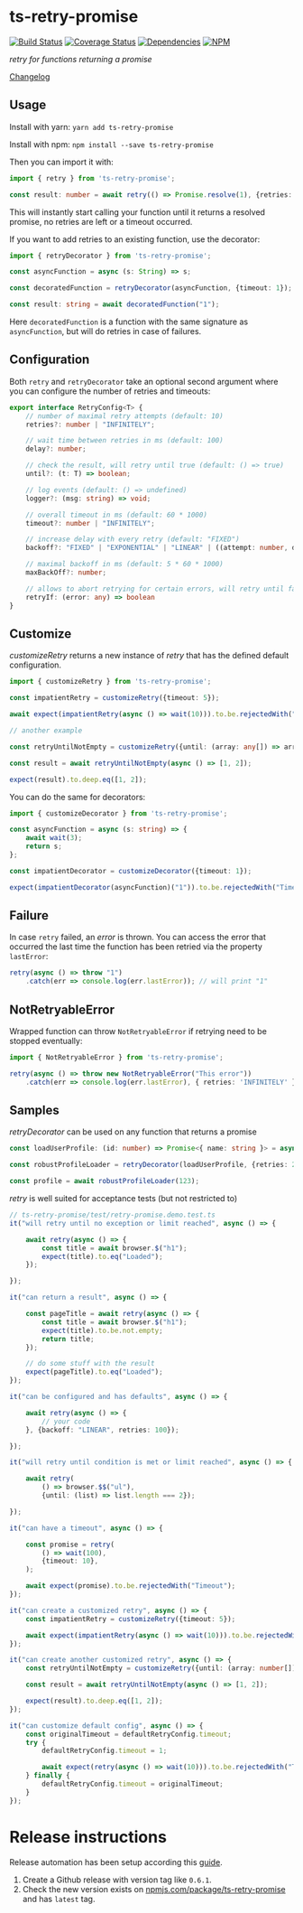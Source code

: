 # ts-retry-promise #

[![Build Status](https://github.com/normartin/ts-retry-promise/workflows/Node.js%20CI/badge.svg)](https://github.com/normartin/ts-retry-promise/actions?query=workflow%3A%22Node.js+CI%22)
[![Coverage Status](https://coveralls.io/repos/github/normartin/ts-retry-promise/badge.svg?branch=master)](https://coveralls.io/github/normartin/ts-retry-promise?branch=master)
[![Dependencies](https://img.shields.io/badge/Dependencies-none-brightgreen)](https://github.com/normartin/ts-retry-promise/blob/master/package.json)
[![NPM](https://img.shields.io/npm/v/ts-retry-promise.svg?color=#555)](https://www.npmjs.com/package/ts-retry-promise)

_retry for functions returning a promise_

[Changelog](https://github.com/normartin/ts-retry-promise/releases)

## Usage

Install with yarn:
`yarn add ts-retry-promise`

Install with npm:
`npm install --save ts-retry-promise`

Then you can import it with:

```typescript
import { retry } from 'ts-retry-promise';

const result: number = await retry(() => Promise.resolve(1), {retries: 3});
```

This will instantly start calling your function until it returns a resolved promise, no retries are left or a timeout occurred.

If you want to add retries to an existing function, use the decorator:

```typescript
import { retryDecorator } from 'ts-retry-promise';

const asyncFunction = async (s: String) => s;

const decoratedFunction = retryDecorator(asyncFunction, {timeout: 1});

const result: string = await decoratedFunction("1");
```

Here `decoratedFunction` is a function with the same signature as `asyncFunction`, but will do retries in case of failures.

## Configuration

Both `retry` and `retryDecorator` take an optional second argument where you can configure the number of retries and timeouts:

```typescript
export interface RetryConfig<T> {
    // number of maximal retry attempts (default: 10)
    retries?: number | "INFINITELY";

    // wait time between retries in ms (default: 100)
    delay?: number;

    // check the result, will retry until true (default: () => true)
    until?: (t: T) => boolean;

    // log events (default: () => undefined)
    logger?: (msg: string) => void;

    // overall timeout in ms (default: 60 * 1000)
    timeout?: number | "INFINITELY";

    // increase delay with every retry (default: "FIXED")
    backoff?: "FIXED" | "EXPONENTIAL" | "LINEAR" | ((attempt: number, delay: number) => number);

    // maximal backoff in ms (default: 5 * 60 * 1000)
    maxBackOff?: number;

    // allows to abort retrying for certain errors, will retry until false (default: () => true)
    retryIf: (error: any) => boolean
}
```

## Customize ##

_customizeRetry_ returns a new instance of _retry_ that has the defined default configuration.

```typescript
import { customizeRetry } from 'ts-retry-promise'; 

const impatientRetry = customizeRetry({timeout: 5});

await expect(impatientRetry(async () => wait(10))).to.be.rejectedWith("Timeout");

// another example

const retryUntilNotEmpty = customizeRetry({until: (array: any[]) => array.length > 0});

const result = await retryUntilNotEmpty(async () => [1, 2]);

expect(result).to.deep.eq([1, 2]);
```


You can do the same for decorators:
```typescript
import { customizeDecorator } from 'ts-retry-promise'; 

const asyncFunction = async (s: string) => {
    await wait(3);
    return s;
};

const impatientDecorator = customizeDecorator({timeout: 1});

expect(impatientDecorator(asyncFunction)("1")).to.be.rejectedWith("Timeout");
```

## Failure ##
In case `retry` failed, an _error_ is thrown. 
You can access the error that occurred the last time the function has been retried via the property `lastError`:
```typescript
retry(async () => throw "1")
    .catch(err => console.log(err.lastError)); // will print "1" 
```

## NotRetryableError ##
Wrapped function can throw `NotRetryableError` if retrying need to be stopped eventually:
```typescript
import { NotRetryableError } from 'ts-retry-promise';

retry(async () => throw new NotRetryableError("This error"))
    .catch(err => console.log(err.lastError), { retries: 'INFINITELY' });
```

## Samples ##

_retryDecorator_ can be used on any function that returns a promise

```typescript
const loadUserProfile: (id: number) => Promise<{ name: string }> = async id => ({name: "Mr " + id});

const robustProfileLoader = retryDecorator(loadUserProfile, {retries: 2});

const profile = await robustProfileLoader(123);
```


_retry_ is well suited for acceptance tests (but not restricted to)

```typescript
// ts-retry-promise/test/retry-promise.demo.test.ts
it("will retry until no exception or limit reached", async () => {

    await retry(async () => {
        const title = await browser.$("h1");
        expect(title).to.eq("Loaded");
    });

});

it("can return a result", async () => {

    const pageTitle = await retry(async () => {
        const title = await browser.$("h1");
        expect(title).to.be.not.empty;
        return title;
    });

    // do some stuff with the result
    expect(pageTitle).to.eq("Loaded");
});

it("can be configured and has defaults", async () => {

    await retry(async () => {
        // your code
    }, {backoff: "LINEAR", retries: 100});

});

it("will retry until condition is met or limit reached", async () => {

    await retry(
        () => browser.$$("ul"),
        {until: (list) => list.length === 2});

});

it("can have a timeout", async () => {

    const promise = retry(
        () => wait(100),
        {timeout: 10},
    );

    await expect(promise).to.be.rejectedWith("Timeout");
});

it("can create a customized retry", async () => {
    const impatientRetry = customizeRetry({timeout: 5});

    await expect(impatientRetry(async () => wait(10))).to.be.rejectedWith("Timeout");
});

it("can create another customized retry", async () => {
    const retryUntilNotEmpty = customizeRetry({until: (array: number[]) => array.length > 0});

    const result = await retryUntilNotEmpty(async () => [1, 2]);

    expect(result).to.deep.eq([1, 2]);
});

it("can customize default config", async () => {
    const originalTimeout = defaultRetryConfig.timeout;
    try {
        defaultRetryConfig.timeout = 1;

        await expect(retry(async () => wait(10))).to.be.rejectedWith("Timeout");
    } finally {
        defaultRetryConfig.timeout = originalTimeout;
    }
});
```

# Release instructions
Release automation has been setup according this [guide](https://michaelzanggl.com/articles/github-actions-cd-setup/).

1. Create a Github release with version tag like `0.6.1`. 
1. Check the new version exists on [npmjs.com/package/ts-retry-promise](https://www.npmjs.com/package/ts-retry-promise) and has `latest` tag. 
